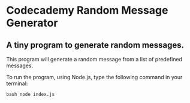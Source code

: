 # Codecademy Random Message Generator

## A tiny program to generate random messages.

This program will generate a random message from a list of predefined messages.

To run the program, using Node.js, type the following command in your terminal:

```bash node index.js```
